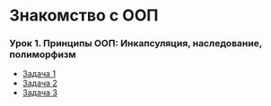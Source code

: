 # Знакомство с ООП

### Урок 1. Принципы ООП: Инкапсуляция, наследование, полиморфизм

* [Задача 1](https://github.com/PDV-geekbrains/Getting-to-know-OOP/blob/master/task_01_01.java)
* [Задача 2](https://github.com/PDV-geekbrains/Getting-to-know-OOP/blob/master/task_01_02.java)
* [Задача 3](https://github.com/PDV-geekbrains/Getting-to-know-OOP/blob/master/task_01_03.java)